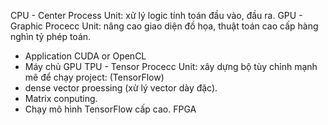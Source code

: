 CPU - Center Process Unit: xử lý logic tính toán đầu vào, đầu ra.
GPU - Graphic Procecc Unit: nâng cao giao diện đồ họa, thuật toán cao cấp hàng nghìn tỷ phép toán.
  + Application CUDA or OpenCL
  + Máy chủ GPU
TPU - Tensor Procecc Unit: xây dựng bộ tùy chỉnh mạnh mẽ để chạy project: (TensorFlow)
  + dense vector proessing (xử lý vector dày đặc).
  + Matrix conputing.
  + Chạy mô hình TensorFlow cấp cao.
FPGA